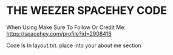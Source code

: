 # THE WEEZER SPACEHEY CODE

When Using Make Sure To Follow Or Credit Me: https://spacehey.com/profile?id=2908416

Code Is In layout.txt. place into your about me section
